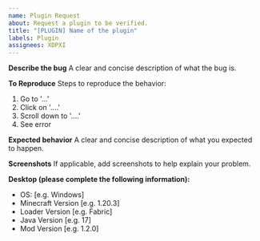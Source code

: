```yaml
---
name: Plugin Request
about: Request a plugin to be verified.
title: "[PLUGIN] Name of the plugin"
labels: Plugin
assignees: XDPXI
---
```


**Describe the bug**
A clear and concise description of what the bug is.

**To Reproduce**
Steps to reproduce the behavior:
1. Go to '...'
2. Click on '....'
3. Scroll down to '....'
4. See error

**Expected behavior**
A clear and concise description of what you expected to happen.

**Screenshots**
If applicable, add screenshots to help explain your problem.

**Desktop (please complete the following information):**
 - OS: [e.g. Windows]
 - Minecraft Version [e.g. 1.20.3]
 - Loader Version [e.g. Fabric]
 - Java Version [e.g. 17]
 - Mod Version [e.g. 1.2.0]
